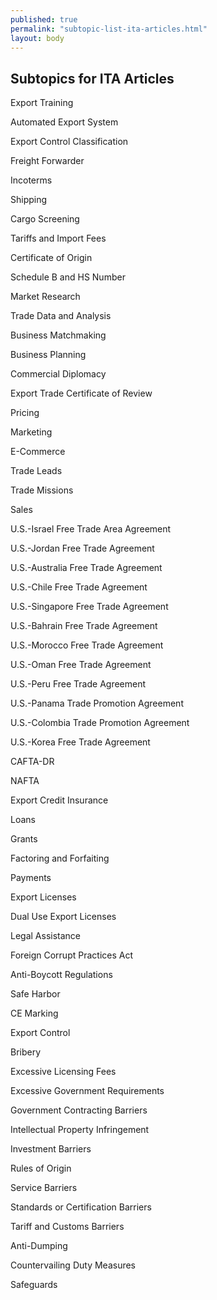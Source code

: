 ```yaml
---
published: true
permalink: "subtopic-list-ita-articles.html"
layout: body
---
```


## Subtopics for ITA Articles

Export Training

Automated Export System

Export Control Classification

Freight Forwarder

Incoterms

Shipping

Cargo Screening

Tariffs and Import Fees

Certificate of Origin

Schedule B and HS Number

Market Research

Trade Data and Analysis

Business Matchmaking

Business Planning

Commercial Diplomacy

Export Trade Certificate of Review

Pricing

Marketing

E-Commerce

Trade Leads

Trade Missions

Sales

U.S.-Israel Free Trade Area Agreement

U.S.-Jordan Free Trade Agreement

U.S.-Australia Free Trade Agreement

U.S.-Chile Free Trade Agreement

U.S.-Singapore Free Trade Agreement

U.S.-Bahrain Free Trade Agreement

U.S.-Morocco Free Trade Agreement

U.S.-Oman Free Trade Agreement

U.S.-Peru Free Trade Agreement

U.S.-Panama Trade Promotion Agreement

U.S.-Colombia Trade Promotion Agreement

U.S.-Korea Free Trade Agreement

CAFTA-DR

NAFTA

Export Credit Insurance

Loans

Grants

Factoring and Forfaiting

Payments

Export Licenses

Dual Use Export Licenses

Legal Assistance

Foreign Corrupt Practices Act

Anti-Boycott Regulations

Safe Harbor

CE Marking

Export Control

Bribery

Excessive Licensing Fees

Excessive Government Requirements

Government Contracting Barriers

Intellectual Property Infringement

Investment Barriers

Rules of Origin

Service Barriers

Standards or Certification Barriers

Tariff and Customs Barriers

Anti-Dumping

Countervailing Duty Measures

Safeguards
